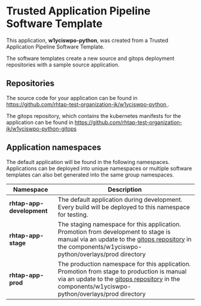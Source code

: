 # Trusted Application Pipeline Software Template

This application, **w1yciswpo-python**, was created from a Trusted Application Pipeline Software Template.

The software templates create a new source and gitops deployment repositories with a sample source application. 

## Repositories

The source code for your application can be found in [https://github.com/rhtap-test-organization-jk/w1yciswpo-python ](https://github.com/rhtap-test-organization-jk/w1yciswpo-python ).
 
The gitops repository, which contains the kubernetes manifests for the application can be found in 
[https://github.com/rhtap-test-organization-jk/w1yciswpo-python-gitops ](https://github.com/rhtap-test-organization-jk/w1yciswpo-python-gitops ) 

## Application namespaces 

The default application will be found in the following namespaces. Applications can be deployed into unique namespaces or multiple software templates can also bet generated into the same group namespaces.  

|  Namespace   |  Description   |  
| -------- | -------- |   
| **rhtap-app-development** | The default application during development. Every build will be deployed to this namespace for testing. | 
| **rhtap-app-stage** | The staging namespace for this application. Promotion from development to stage is manual via an update to the [gitops repository](https://github.com/rhtap-test-organization-jk/w1yciswpo-python-gitops ) in the components/w1yciswpo-python/overlays/prod directory |  
| **rhtap-app-prod** | The production namespace for this application. Promotion from stage to production is manual via an update to the [gitops repository](https://github.com/rhtap-test-organization-jk/w1yciswpo-python-gitops ) in the components/w1yciswpo-python/overlays/prod directory | 